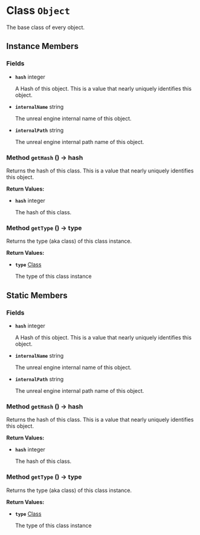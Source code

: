 # Class <code>Object</code>

The base class of every object.
## Instance Members
### Fields
- <code><b>hash</b></code> integer

  A Hash of this object. This is a value that nearly uniquely identifies this object.
- <code><b>internalName</b></code> string

  The unreal engine internal name of this object.
- <code><b>internalPath</b></code> string

  The unreal engine internal path name of this object.
### Method <code>getHash</code> () → hash
Returns the hash of this class. This is a value that nearly uniquely identifies this object.


<b>Return Values:</b>

- <code><b>hash</b></code> integer

  The hash of this class.
### Method <code>getType</code> () → type
Returns the type (aka class) of this class instance.


<b>Return Values:</b>

- <code><b>type</b></code> <a href="Class.md">Class</a>

  The type of this class instance
## Static Members
### Fields
- <code><b>hash</b></code> integer

  A Hash of this object. This is a value that nearly uniquely identifies this object.
- <code><b>internalName</b></code> string

  The unreal engine internal name of this object.
- <code><b>internalPath</b></code> string

  The unreal engine internal path name of this object.
### Method <code>getHash</code> () → hash
Returns the hash of this class. This is a value that nearly uniquely identifies this object.


<b>Return Values:</b>

- <code><b>hash</b></code> integer

  The hash of this class.
### Method <code>getType</code> () → type
Returns the type (aka class) of this class instance.


<b>Return Values:</b>

- <code><b>type</b></code> <a href="Class.md">Class</a>

  The type of this class instance